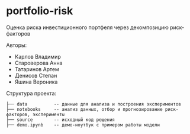 # portfolio-risk

Оценка риска инвестиционного портфеля через декомпозицию риск-факторов

Авторы:
- Карлов Владимир
- Староверова Анна
- Татаринов Артем
- Денисов Степан
- Яшина Вероника

Структура проекта:

```
├── data          -- данные для анализа и построения экспериментов                          
├── notebooks     -- анализ данных, отбор и прогнозирование риск-факторов, эксперименты
├── source        -- исходный код рещения
├── demo.ipynb    -- демо-ноутбук с примером работы модели
```